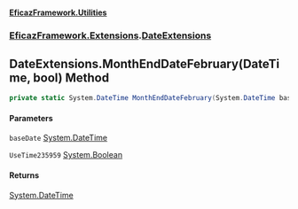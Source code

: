 #### [EficazFramework.Utilities](EficazFrameworkUtilities.md 'EficazFramework Utilities')
### [EficazFramework.Extensions](EficazFrameworkUtilities.md#EficazFramework.Extensions 'EficazFramework.Extensions').[DateExtensions](EficazFramework.Extensions/DateExtensions.md 'EficazFramework.Extensions.DateExtensions')

## DateExtensions.MonthEndDateFebruary(DateTime, bool) Method

```csharp
private static System.DateTime MonthEndDateFebruary(System.DateTime baseDate, bool UseTime235959=false);
```
#### Parameters

<a name='EficazFramework.Extensions.DateExtensions.MonthEndDateFebruary(System.DateTime,bool).baseDate'></a>

`baseDate` [System.DateTime](https://docs.microsoft.com/en-us/dotnet/api/System.DateTime 'System.DateTime')

<a name='EficazFramework.Extensions.DateExtensions.MonthEndDateFebruary(System.DateTime,bool).UseTime235959'></a>

`UseTime235959` [System.Boolean](https://docs.microsoft.com/en-us/dotnet/api/System.Boolean 'System.Boolean')

#### Returns
[System.DateTime](https://docs.microsoft.com/en-us/dotnet/api/System.DateTime 'System.DateTime')